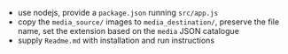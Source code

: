 - use nodejs, provide a `package.json` running `src/app.js`
- copy the `media_source/` images to `media_destination/`, preserve the file name, set the extension based on the `media` JSON catalogue
- supply `Readme.md` with installation and run instructions